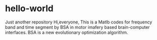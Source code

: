 # hello-world
Just another repository
Hi,everyone,
This is a Matlb codes for frequency band and time segment by BSA in motor imafery based brain-computer interfaces. BSA is a new evolutionary optimization algorithm.
